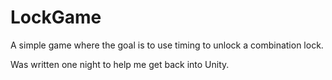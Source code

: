 # LockGame

A simple game where the goal is to use timing to unlock a combination lock.

Was written one night to help me get back into Unity.